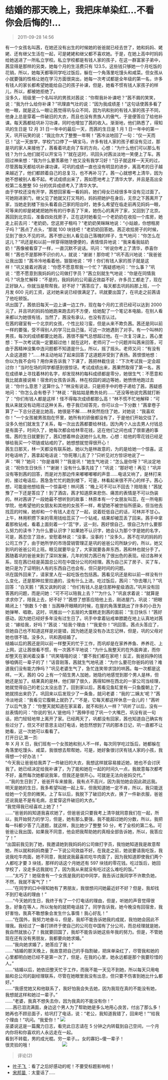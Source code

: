 # 结婚的那天晚上，我把床单染红…不看你会后悔的!...

> 2011-09-28 14:56

有一个女孩名叫茜，在她还没有出生的时候她的爸爸就已经去世了，她和妈妈、姥姥、还有继父生活在一起，可是姥姥和继父都不喜欢她。于是，在她上高中时妈妈给她送进了一所私立学校。私立学校都是有钱人家的孩子，在这一群富家子弟中，茜显得是那样的另类，她每个月的生活费只有 123.5，这些钱只够她一个月吃饭的花销，所以，她每天都等同学吃过饭后，躲在一个角落里吃馒头和咸菜。但女孩从小就要强的性格让她在学习方面很突出，她每一次考试都是全年级的第一名，许多有钱人的家长都希望她能给自己的孩子补课，但是，她看不惯有钱人家孩子的样儿，所以，都被她拒绝了。  
没多久，班级里一个名叫巩的男孩对茜说：“你帮我补补课吧？”茜不屑的笑笑，说：“我为什么给你补课？”巩理直气壮的说：“因为我成绩差！”这句话使茜多看了他一眼，就是这么一眼让茜觉得巩与众不同，因为巩和别的有钱人家的孩子不同，他身上总是穿着一件破旧的大衣，而且也没有贵族人的傲气，于是便答应了给他补课。每天茜都给巩补习功课，同时也增加了茜的收入。渐渐地，他们熟悉了，得知巩的生日是 12 月 31 日一年中的最后一天，而茜的生日是 1 月 1 日一年中的第一天，巩开玩笑的说：“我比你大了整整一年啊！”茜冷淡地回了一句：“仅一天而已！”这一天放学，学校门口停了一辆宝马，许多有钱人家的孩子都没有见过，那是巩的家人来接他了，茜看着巩走向了车的方向，心想：“为什么他们可以那么有钱？为什么他们就可以开宝马？”就在这时，巩回头对茜淡淡地一笑便上了车。茜回过神来想：“我为什么要羡慕他？他又没有我学习好！”日子就这样一天天的过，尽管茜每天都给巩补课功课，可巩的成绩一直也没有明显的进步，离高考的日子越来越近了，他们都顾着自己的总复习，也不再补习了。茜一心就想考上清华，因为她不想被别人看不起。考试成绩出来了，茜如愿地考上了清华大学，并且是高出全校第二名整整 50 分的优异成绩考入了清华大学。  
由于学校还没有开学，茜想回家看一看妈妈，她们母女已经很多年没有见过面了。可她刚进家门，继父见了她就又打又骂的，妈妈把她护在身后，无奈之下茜离开了家，当她走到楼下抬头看着自己家的阳台时，她多么希望在临走前再见妈妈一眼，可等来的却是姥姥把她所有的行李丢了下来，她伤心的离开了家，又回到了北京。  
茜回到北京后，准备四处找房子，正在这时她看见一个老奶奶在收拾一个库房，她走上前去问：“老奶奶，您这房子租吗？”老奶奶笑眯眯地说：“小姑娘，你想租房子吗？”茜点了点头，“那就 100 块钱吧！”老奶奶回答她。茜正收拾房子的时候，见到了很久不见的巩，茜不想让别人看见自己落魄的样子，生气地问：“你怎么在这儿？”巩还是和以前一样穿得随随便便的，表情怪异地说：“我来看我姑奶奶！”茜像被看穿了一样，一直沉默不说话。巩问：“听说你考上了清华，恭喜你啊！”茜也不是那种不识价的人，就说：“谢谢！那你呢？”巩不高兴地说：“我爸爸让我出国！”茜冷冷地看着他，狠狠地说：“哼！你们有钱人家的孩子就是这样！”巩又接着对茜说：“你愿不愿意帮我一个忙？”茜疑惑地问：“什么事？”巩说：“愿不愿意到我妈妈的公司做打字员？”茜立刻就生气地说：“你是在同情我吗？”巩急忙解释：“不是的，我妈妈的公司最近效益不好，许多员工都走了，现在正好缺人，你就当是帮帮我，好不好？”茜答应了，每天都去巩妈妈那上班，一个月发 600 元的工资，这对她来说已经很满足了。巩就要出国了，在巩走之前茜请了他吃顿饭。  
巩出国了，茜依旧每天一边上课一边工作，现在每个月的工资已经可以达到 2000 元了，并且巩的妈妈怕她跑来跑去的不方便，给她配了一个笔记本电脑，在别人看来都以为她很有钱，当然了，茜没有承认，也没有否认过。  
在茜的寝室有一个北京的女孩，个性比较刁蛮，但是从来不欺负茜。茜还是同以前一样的要强，受不得别人的学习比自己强，可这一次她遇到了对手。有一个叫林的男孩，每次的成绩都要比她高，茜很不服气总想超过他。在一次复习课上，茜心里想：下一次考试我一定要超过他！就在这时，老师问了一个问题并叫茜来回答，可由于茜精神没集中连问题都不知道是什么，所以，摇了摇头。老师又问：“有没有人会这道题？”……林主动地站了起来回答了这道题并受到了表扬。茜恨恨地想：你以为我不会吗？用你来告诉我？下课了，茜把林截住说：“下次考试我一定会超过你！”当时在场的同学都感到很惊讶。考试成绩出来，茜果然取得了第一名，茜在成绩单上寻找着林的名字，却发现林的每科成绩都是零分，她很生气：不愿意和我比就直接说嘛！宿舍的女孩告诉茜，林在校园的湖边等她，她愤愤地跑过去说：“你什么意思？这算什么？”林没有说话，只是把手中的卷子递给了茜，茜疑惑地问：“你怎么会有卷子？”林说：“我姑姑是教务处的……”还没等他说完茜就打断了：“你们有钱人都是这样！怪不得每次成绩都那么高！”林不慌不忙地解释：“可我从来就没有动用过这种关系，卷子我已经答完，你可以合一下分数！”茜拿卷子算了一下总分还是比她高，她很是不解……林突然抱住了她，对她说：“我喜欢你！”一个女孩被男孩抱在怀里，她所有的骄傲都没有了，于是他们开始交往了。没多久他们就发生了关系，每一次出去茜都要给林钱，因为两个人出去男人付钱总是有面子，时间久了，她每次都会给林零花钱，这在他们之间也成了很普通的事情。茜的生日就要到了，茜幻想着林会送她什么礼物，心想：给他的零花钱已经足够给我买一个项链或钻戒的了。她想想就觉得很开心！  
茜生日那天，林一天都没有联系她，她以为是林故意的，为的是给她一个惊喜。这时电话响了，茜拿起电话说：“你死哪儿去了？”只听见对方惊讶地说了一声：“啊？”她问：“你是谁啊？”“我是巩！”她生气地说：“怎么是你呀？”巩淡定地说：“祝你生日快乐！”“谢谢！没有什么事先挂了！”巩说：“那好吧！再见！”巩并没有等到茜的回答，而是对方那边传来嘟嘟嘟嘟的声音……电话又响了，是林打来的，接过电话后，茜急急忙忙的跑到楼下，可是，林看起来很不开心的样子。茜心想，可能是他想给我一个惊喜吧！林问茜：“晚上可不可以不回去？陪陪我！”茜犹豫了一下还是答应了！到了酒店，茜才知道原来悲伤、痛苦的表情是不可以伪装的。林对茜讲了一段她最不想听到的故事：林原本有一个女朋友叫蕊，在一所电影学院，他希望他的女朋友和其他的女孩不一样，希望她不被世俗所感染，但当他去找蕊的时候，她却和一个有钱人走在了一起，说着贬低自己的话，可林并不甘心。上午，林用积攒下来的零用钱给蕊买了一个钻戒，结果却被蕊丢了回来。茜手中拿着那枚钻戒，看着上面刻着一个“蕊”字，这一刻，茜好恨自己，恨自己为什么要那么努力的读书？为什么要认识字？如果她不认识字，她会认为那个字是她的名字，可是，茜忍住了泪水，安慰着林说：“没事，没事的！”没多久，茜不在巩的妈妈的公司工作了，由于她所学的市场营销管理正是巩的爸爸公司所缺少的，所以，她又到巩的爸爸公司上班。眼见就要毕业了，大家就要各奔东西，茜和林也就分手了。  
茜随着巩的爸爸来到了深圳发展，几年的努力茜已有了很出色的表现。经过各种关系，现在茜已经是英国总公司在中国分公司的经理。茜为自己买了房子、买了车，她只是为了证明别人有的东西自己也会有，但只是时间的问题。  
巩在国外回来了，请家里人在一起吃饭也包括茜。茜看见巩还是和以前一样没有什么变化，还是那种拉里拉遢的，没有什么上进。吃过饭后，茜问：“你去哪儿？”巩回答：“白天鹅！”茜又讽刺的说：“你们有钱人总是住那种星级酒店。”巩并没有回答茜的问题，而是问她：“可不可以陪我上去？”“为什么？”巩哀求着说：“就算是求求你了，陪我上去，好不好？”茜想了想答应陪他上去，刚进屋门，巩说：“把眼睛闭上！”倒数 5 个数！当茜睁开眼睛的时候，在屋的角落里跳出了许多的小丑为她弹琴、唱歌。这时，巩推出一个五层的大蛋糕走到茜的面前：“生日快乐！”茜好感动，因为她已经好多年没有过生日了。巩手中拿着钻戒单膝跪在地上认真地对茜说：“嫁给我，好吗？”茜说：“给我个理由！”“我爱你！”巩回答。茜点头答应了，但她自己也不知道这样是对是错，因为她还是没有办法忘记林，但是，巩的父母对她也很不错。没多久，巩和茜结婚了。  
结婚以后的茜还是同以前一样整天的忙于工作，而巩却是在家养养鱼、养养花、上上网，这让茜很看不惯，有一次茜不平地说：“为什么我整天的在外面奔波，而你却整天在家闲着没事！”巩笑嘻嘻的说：“要不我们都在家吧！反正，我爸妈挣的钱够咱俩花一辈子的了！”话音刚落，茜就生气地吼道：“为什么要花你爸妈的钱？难道我们没有能力挣吗？”巩见老婆生气了，急忙连笑带求饶的哄茜。每一次都是这样。一天，茜的 QQ 上有一个陌生男人加她，她隐约地感觉到那个男人是林，但她还是加了。结果真的是林，他们聊了很久，茜得知林在西北的一家公司当经理，她就觉得自己的老公太没出息了。回到家以后，茜看见鱼缸里有一只鱼腹朝上了，她就捞出来扔了。巩回来以后发现少了一条鱼，就问老婆：“我的‘二姨太’呢？”茜冷淡地说：“我看见它腹朝上就扔了。”“不是，它每天都这样休息一会儿的！”茜听了以后气急了：“你整天就知道在家呆着，就不和别人一样？”巩听了以后，没有一丝表情的问：“你说的‘别人’是他吗？”茜伸手给了巩一个大嘴巴，巩没有说一句话，把门轻轻地带上离开了家。已经两天了，巩都没有回家，茜也知道自己确实有些过分了，但又不好意思主动打电话，她忽然想到了巩的那本日记，巩一直都不让她看，这一次她可以看看了。  
打开日记,第一页:  
年 X 月 X 日，我们班有一个女孩她和别人不一样，每次同学吃过饭后，她都躲在角落里吃馒头、咸菜，我很想去帮帮她，可是，她好象很讨厌有钱人家的小孩，我得想一个好办法！”  
“今天我让爸爸给我弄了一件破旧的大衣，我想这样就容易接近她，她也不会讨厌我了。她已经决定给我补课了，为了能和她在一起的时间久一点，我故意每次都考不好，虽然每次她都说我笨，但我还是很开心。可就是无法向爸妈交代。”  
…“我的生日到了，爸爸开车来接我，我有点不高兴，因为我怕她会因此疏远我。明天是她的生日，我多希望叫她一起上车，但我知道她一定不肯，所以，我只能送给她一个无奈的微笑。上了车以后，我脱下了破旧的大衣，换了一件新衣服，爸爸还说我是不是有毛病，总爱穿这件破旧的大衣。”  
“我觉得我已经喜欢上她了！”  
……“爸爸妈妈知道我喜欢她了，但爸爸说只要我考上清华就同意我们在一起，所以，我开始努力的学习，但是，她有那么要强，我不能超过她的分数，所以，我把每一科都少答了几道题，就这样，我比她少了整整 50 分，考了全校的第二名。可爸爸让我出国，如果我不同意，他会把我帮助她的真相全部告诉她，所以，我答应了！”  
“出国前我见到了她，我邀请她到我妈妈的公司做打字员，我怕她知道我是故意帮她，所以就和妈妈商量了一下说公司效益不好。在我走之前，她说要请我吃饭，我说我吃牛肉面，她不同意，我就说我最喜欢吃牛肉面了，因为我知道即使我们两个人都吃才要 3 块钱，那样的话这个月她还有 597 块钱的零花钱。吃过饭后，她回学校了，没走多远我就吐了，因为我从来就没有吃过这么难吃的饭。”  
……“太巧了！她宿舍有一个女孩是我的初中同学，我告诉过我同学不许欺负她，不然，我就不客气了！”  
……“在同学的口中得知她有了男朋友，我很想问问她最近好不好？但是，我却找不到打电话的理由！”  
……“今天她的生日，我终于有了一个打电话的理由，但是，听她的声音觉得很急，好象在等人，所以匆匆的就把电话挂了。同学告诉我，她今晚没有回宿舍，我好害怕，我真不敢想象会发生什么事情！我心好乱！”  
……“在国外，我努力地奋斗，但是，我却不能告诉她我的成就，我怕她会因此不理我。我经过了一番打拼终于使自己的公司在中国有了分公司，而总经理就是她，我自然就放心了！我就要回国了，我却不能告诉她这些年我的努力。但是，不管她现在还有没有男朋友，我都要向她求婚。”  
……“我向她求婚了，她答应了我！”  
……“结婚的那天晚上，我故意把自己的手指割破，把床单染红了，尽管我和她的心里都明白她已经不是第一次了，但是，在我的心里，她永远都是那个我要珍惜的人。”  
……“结婚以后，她依旧整天忙于工作，而我不能一天见不到她，所以每天只用电脑和总公司的副经理联系，尽管在她眼里我没有出息，但只要不伤害到她比什么都好。”  
……“我感觉她又和他联系了，我好怕我会失去她，因为我现在真的不能没有她，我想就这样和她过一辈子。”  
……“老婆，我真不想失去你，因为我真的不能没有你！”  
……茜已泪流满面，身边这个男人为了帮助她是多么地用心良苦，付出了那么多！她再也不顾忌面子，给巩打了电话，说：“老公，我知道我错了，回来吧！”“给我个理由！”巩问。“我爱你！” [![](https://pan.4a1801.life:11443/d/public/Qzone_wyf/Blogs/images/31CC0864.gif)](https://pan.4a1801.life:11443/d/public/Qzone_wyf/Blogs/images/31CC0864.gif)  
巫婆说这是一篇魔力日志，看完此日志请在 5 分钟之内转载到自己空间，一个月内你将和你喜欢的人永远走在一起。  
看到不转载，男的成光棍。穷一辈子。。女的寡妇~傻一辈子！  
很灵验的哦！                         [![](https://pan.4a1801.life:11443/d/public/Qzone_wyf/Blogs/images/D598C7EA.gif)](https://pan.4a1801.life:11443/d/public/Qzone_wyf/Blogs/images/D598C7EA.gif)

> 评论(2)

- [叶子飞 ](https://user.qzone.qq.com/2542864301)：看了之后好感动的呢！不要受标题影响啦！
- [宋邦苗 ](https://user.qzone.qq.com/570788740)：太童话了.....
